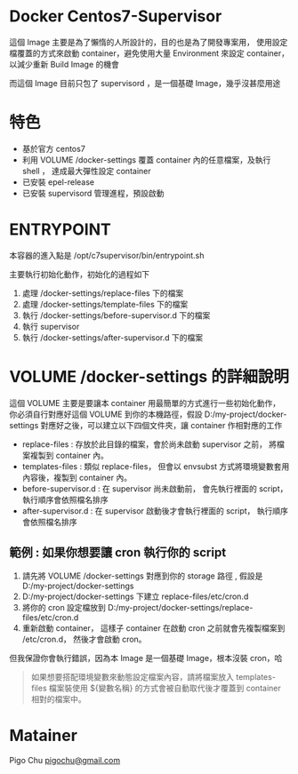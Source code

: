 Docker Centos7-Supervisor
=========================

這個 Image 主要是為了懶惰的人所設計的，目的也是為了開發專案用，
使用設定檔覆蓋的方式來啟動 container，避免使用大量 Environment 來設定 container，
以減少重新 Build Image 的機會

而這個 Image 目前只包了 supervisord ，是一個基礎 Image，幾乎沒甚麼用途



# 特色 #

* 基於官方 centos7
* 利用 VOLUME /docker-settings 覆蓋 container 內的任意檔案，及執行 shell ，
  達成最大彈性設定 container
* 已安裝 epel-release
* 已安裝 supervisord 管理進程，預設啟動


# ENTRYPOINT #

本容器的進入點是 /opt/c7supervisor/bin/entrypoint.sh

主要執行初始化動作，初始化的過程如下
1. 處理 /docker-settings/replace-files 下的檔案
2. 處理 /docker-settings/template-files 下的檔案
3. 執行 /docker-settings/before-supervisor.d 下的檔案
4. 執行 supervisor
5. 執行 /docker-settings/after-supervisor.d 下的檔案



# VOLUME /docker-settings 的詳細說明 #

這個 VOLUME 主要是要讓本 container 用最簡單的方式進行一些初始化動作，
你必須自行對應好這個 VOLUME 到你的本機路徑，假設 D:/my-project/docker-settings
對應好之後，可以建立以下四個文件夾，讓 container 作相對應的工作

* replace-files : 存放於此目錄的檔案，會於尚未啟動 supervisor 之前，
  將檔案複製到 container 內。
* templates-files :  類似 replace-files，
  但會以 envsubst 方式將環境變數套用內容後，複製到 container 內。
* before-supervisor.d : 在 supervisor 尚未啟動前，
  會先執行裡面的 script，執行順序會依照檔名排序
* after-supervisor.d : 在 supervisor 啟動後才會執行裡面的 script，
  執行順序會依照檔名排序


## 範例 : 如果你想要讓 cron 執行你的 script ##

1. 請先將 VOLUME /docker-settings 對應到你的 storage 路徑 , 
   假設是 D:/my-project/docker-settings
2. D:/my-project/docker-settings 下建立 replace-files/etc/cron.d
3. 將你的 cron 設定檔放到 D:/my-project/docker-settings/replace-files/etc/cron.d
4. 重新啟動 container，
   這樣子 container 在啟動 cron 之前就會先複製檔案到 /etc/cron.d，
   然後才會啟動 cron。

但我保證你會執行錯誤，因為本 Image 是一個基礎 Image，根本沒裝 cron，哈   

> 如果想要搭配環境變數來動態設定檔案內容，請將檔案放入 templates-files
> 檔案裝使用 ${變數名稱} 的方式會被自動取代後才覆蓋到 container 相對的檔案中。

# Matainer #

Pigo Chu <pigochu@gmail.com>







